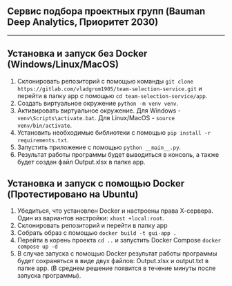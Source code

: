 Сервис подбора проектных групп (Bauman Deep Analytics, Приоритет 2030)
----------------------
----------------------

Установка и запуск без Docker (Windows/Linux/MacOS)
-----------------------------------------------------
1. Склонировать репозиторий с помощью команды `git clone https://gitlab.com/vladgrom1905/team-selection-service.git` и перейти в папку app с помощью `cd team-selection-service/app`.
2. Создать виртуальное окружение `python -m venv venv`.
3. Активировать виртуальное окружение. Для Windows - `venv\Scripts\activate.bat`. Для Linux/MacOS - `source venv/bin/activate`.
4. Установить необходимые библиотеки с помощью `pip install -r requirements.txt`.
5. Запустить приложение с помощью `python __main__.py`.
6. Результат работы программы будет выводиться в консоль, а также будет создан файл Output.xlsx в папке app.


Установка и запуск с помощью Docker (Протестировано на Ubuntu)
--------------------------------------------------------------
1. Убедиться, что установлен Docker и настроены права Х-сервера. Один из вариантов настройки: `xhost +local:root`.
2. Склонировать репозиторий и перейти в папку app
2. Собрать образ с помощью `docker build -t gui-app .`
4. Перейти в корень проекта `cd ..` и запустить Docker Compose `docker compose up -d`
5. В случае запуска с помощью Docker результат работы программы будет сохраняться в виде двух файлов: Output.xlsx и output.txt в папке app. (В среднем решение появится в течение минуты после запуска программы).


 

